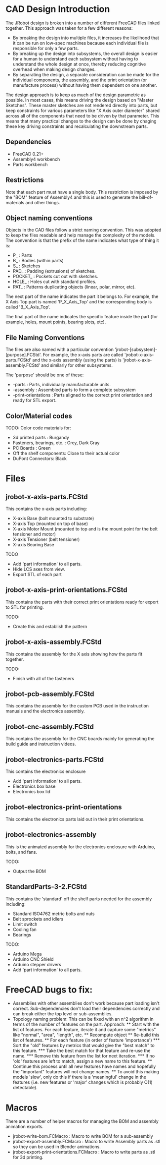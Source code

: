 # CAD Design Introduction

The JRobot design is broken into a number of different FreeCAD files linked together.
This approach was taken for a few different reasons:

* By breaking the design into multiple files, it increases the likelihood that
  it can be run on low-spec machines because each individual file is responsible for
  only a few parts.
* By breaking up the design into subsystems, the overall design is easier for a human
  to understand each subsystem without having to understand the whole design at once,
  thereby reducing cognitive overhead when making design changes.
* By separating the design, a separate consideration can be made for the individual components,
  the assembly, and the print orientation (or manufacture process) without having them dependent 
  on one another.

The design approach is to keep as much of the design parametric as possible.  In most cases, this means
driving the design based on "Master Sketches".  These master sketches are not rendered directly into parts,
but keep constraints for various parameters like "X Axis outer diameter" shared across all of the components
that need to be driven by that parameter.  This means that many practical changes to the design can be done
by chaging these key driving constraints and recalculating the downstream parts.

## Dependencies

* FreeCAD 0.21+
* Assembly4 workbench
* Parts workbench

## Restrictions

Note that each part must have a single body.  This restriction is imposed by the "BOM" feature of Assembly4 and this is
used to generate the bill-of-materials and other things.

## Object naming conventions

Objects in the CAD files follow a strict naming convention.  This was adopted to keep the files
readable and help manage the complexity of the models.  The convention is that the prefix of the name
indicates what type of thing it is:
* P_ : Parts
* B_ : Bodies (within parts)
* S_ : Sketches
* PAD_ : Padding (extrusions) of sketches.
* POCKET_ : Pockets cut out with sketches.
* HOLE_ : Holes cut with standard profiles.
* PAT_ : Patterns duplicating objects (linear, polar, mirror, etc).

The next part of the name indicates the part it belongs to.  For example, the X Axis Top part is named 'P_X_Axis_Top' and the
corresponding body is called 'B_X_Axis_Top'.

The final part of the name indicates the specific feature inside the part (for example, holes, mount points, bearing slots, etc).

## File Naming Conventions

The files are also named with a particular convention 'jrobot-[subsystem]-[purpose].FCStd'.  For example,
the x-axis parts are called 'jrobot-x-axis-parts.FCStd' and the x-axis assembly (using the parts) is 'jrobot-x-axis-assembly.FCStd'
and similarly for other subsystems.

The 'purpose' should be one of these:
* -parts : Parts, individually manufacturable units.
* -assembly : Assembled parts to form a complete subsystem
* -print-orientations : Parts aligned to the correct print orientation and ready for STL export.

## Color/Material codes

TODO: Color code materials for:
* 3d printed parts : Burgandy
* Fasteners, bearings, etc. : Grey, Dark Gray
* PC Boards : Green
* Off the shelf components: Close to their actual color
* DuPont Connectors: Black

# Files

## jrobot-x-axis-parts.FCStd
This contains the x-axis parts including:
* X-axis Base (bolt mounted to substrate)
* X-axis Top (mounted on top of base)
* X-axis Motor Mount (mounted to top and is the mount point for the belt tensioner and motor)
* X-axis Tensioner (belt tensioner)
* X-axis Bearing Base

TODO
* Add 'part information' to all parts.
* Hide LCS axes from view.
* Export STL of each part

## jrobot-x-axis-print-orientations.FCStd
This contains the parts with their correct print orientations ready for export to STL for printing.

TODO:
* Create this and establish the pattern

## jrobot-x-axis-assembly.FCStd
This contains the assembly for the X axis showing how the parts fit together.

TODO:
* Finish with all of the fasteners

## jrobot-pcb-assembly.FCStd
This contains the assembly for the custom PCB used in the instruction manuals and the electronics assembly.

## jrobot-cnc-assembly.FCStd
This contains the assembly for the CNC boards mainly for generating the build guide and instruction videos.

## jrobot-electronics-parts.FCStd
This contains the electronics enclosure
* Add 'part information' to all parts.
* Electronics box base
* Electronics box lid

## jrobot-electronics-print-orientations
This contains the electronics parts laid out in their print orientations.

## jrobot-electronics-assembly
This is the animated assembly for the electronics enclosure with Arduino, bolts, and fans.

TODO:
* Output the BOM

## StandardParts-3-2.FCStd
This contains the 'standard' off the shelf parts needed for the assembly including:
* Standard ISO4762 metric bolts and nuts
* Belt sprockets and idlers
* Limit switch
* Cooling fan
* Bearings

TODO:
* Arduino Mega
* Arduino CNC Shield
* Arduino stepper drivers
* Add 'part information' to all parts.

# FreeCAD bugs to fix:
* Assemblies with other assemblies don't work because part loading isn't correct.  Sub-dependencies don't load their dependencies correctly and can break either the top level or sub-assemblies.
* Topology naming problem:  This can be fixed with an n^2 algorithm in terms of the number of features on the part.  Approach:
  ** Start with the list of features.  For each feature, iterate it and capture some "metrics" like "normal", "area", "length", etc.
  ** Recompute object
  ** Re-build this list of features.
  ** For each feature (in order of feature 'importance')
     *** Sort the "old" features by metrics that would give the "best match" to this feature.
     *** Take the best match for that feature and re-use the name.
     *** Remove this feature from the list for next iteration.
     *** If no 'old' features are left to match, assign a new name to this feature.
  ** Continue this process until all new features have names and hopefully the "important" features will not change names.
  ** To avoid this making models 'slow', only do this if there is a 'meaningful' change in the features (i.e. new features or 'major' changes which is probably O(1) detectable).

# Macros

There are a number of helper macros for managing the BOM and assembly animation exports.

* jrobot-write-bom.FCMacro : Macro to write BOM for a sub-assembly
* jrobot-export-assembly.FCMacro : Macro to write Assembly parts as .stl so they can be used in Blender animations.
* jrobot-export-print-orientations.FCMacro : Macro to write parts as .stl for 3d printing.


